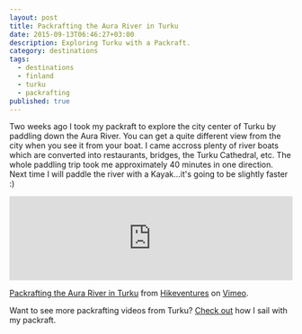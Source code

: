 ```yaml
---
layout: post
title: Packrafting the Aura River in Turku
date: 2015-09-13T06:46:27+03:00
description: Exploring Turku with a Packraft.
category: destinations
tags:
  - destinations
  - finland
  - turku
  - packrafting
published: true
---
```

Two weeks ago I took my packraft to explore the city center of Turku by paddling down the Aura River. You can get a quite different view from the city when you see it from your boat. I came accross plenty of river boats which are converted into restaurants, bridges, the Turku Cathedral, etc. The whole paddling trip took me approximately 40 minutes in one direction. Next time I will paddle the river with a Kayak...it's going to be slightly faster :)

<iframe src="https://player.vimeo.com/video/139116823" width="100%"  frameborder="0" webkitallowfullscreen mozallowfullscreen allowfullscreen></iframe> <p><a href="https://vimeo.com/139116823">Packrafting the Aura River in Turku</a> from <a href="https://vimeo.com/user15105973">Hikeventures</a> on <a href="https://vimeo.com">Vimeo</a>.</p>

Want to see more packrafting videos from Turku? <a href="http://www.hikeventures.com/Windpaddle-sailing-packraft/">Check out</a> how I sail with my packraft.
